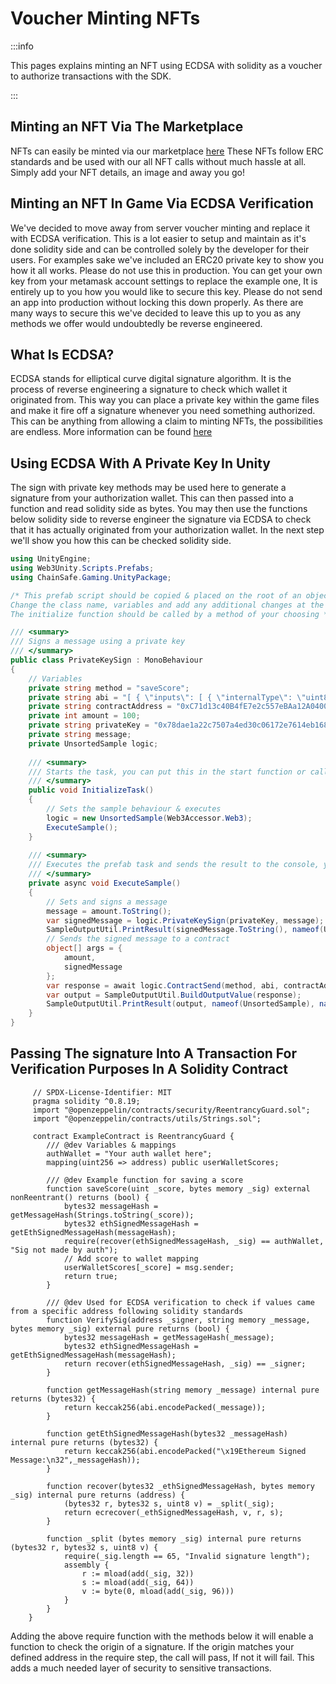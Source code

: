 ﻿---
slug: /current/voucher-minting-nfts
sidebar_position: 10
sidebar_label: Voucher Minting NFTs
---


# Voucher Minting NFTs

:::info

This pages explains minting an NFT using ECDSA with solidity as a voucher to authorize transactions with the SDK.

:::
## Minting an NFT Via The Marketplace
NFTs can easily be minted via our marketplace [here](https://marketplace.chainsafe.io/) These NFTs follow ERC standards and be used with our all NFT calls without much hassle at all. Simply add your NFT details, an image and away you go!

## Minting an NFT In Game Via ECDSA Verification
We've decided to move away from server voucher minting and replace it with ECDSA verification. This is a lot easier to setup and maintain as it's done solidity side and can be controlled solely by the developer for their users. For examples sake we've included an ERC20 private key to show you how it all works. Please do not use this in production. You can get your own key from your metamask account settings to replace the example one, It is entirely up to you how you would like to secure this key. Please do not send an app into production without locking this down properly. As there are many ways to secure this we've decided to leave this up to you as any methods we offer would undoubtedly be reverse engineered.

## What Is ECDSA?
ECDSA stands for elliptical curve digital signature algorithm. It is the process of reverse engineering a signature to check which wallet it originated from. This way you can place a private key within the game files and make it fire off a signature whenever you need something authorized. This can be anything from allowing a claim to minting NFTs, the possibilities are endless. More information can be found [here](https://cryptobook.nakov.com/digital-signatures/ecdsa-sign-verify-messages)

## Using ECDSA With A Private Key In Unity
The sign with private key methods may be used here to generate a signature from your authorization wallet. This can then passed into a function and read solidity side as bytes. You may then use the functions below solidity side to reverse engineer the signature via ECDSA to check that it has actually originated from your authorization wallet. In the next step we'll show you how this can be checked solidity side.

```csharp
using UnityEngine;
using Web3Unity.Scripts.Prefabs;
using ChainSafe.Gaming.UnityPackage;

/* This prefab script should be copied & placed on the root of an object.
Change the class name, variables and add any additional changes at the end of the execute function.
The initialize function should be called by a method of your choosing */

/// <summary>
/// Signs a message using a private key
/// </summary>
public class PrivateKeySign : MonoBehaviour
{
    // Variables
    private string method = "saveScore";
    private string abi = "[ { \"inputs\": [ { \"internalType\": \"uint8\", \"name\": \"_myArg\", \"type\": \"uint8\" } ], \"name\": \"addTotal\", \"outputs\": [], \"stateMutability\": \"nonpayable\", \"type\": \"function\" }, { \"inputs\": [], \"name\": \"myTotal\", \"outputs\": [ { \"internalType\": \"uint256\", \"name\": \"\", \"type\": \"uint256\" } ], \"stateMutability\": \"view\", \"type\": \"function\" } ]";
    private string contractAddress = "0xC71d13c40B4fE7e2c557eBAa12A0400dd4Df76C9";
    private int amount = 100;
    private string privateKey = "0x78dae1a22c7507a4ed30c06172e7614eb168d3546c13856340771e63ad3c0081";
    private string message;
    private UnsortedSample logic;
    
    /// <summary>
    /// Starts the task, you can put this in the start function or call it from a button/event
    /// </summary>
    public void InitializeTask()
    {
        // Sets the sample behaviour & executes
        logic = new UnsortedSample(Web3Accessor.Web3);
        ExecuteSample();
    }
    
    /// <summary>
    /// Executes the prefab task and sends the result to the console, you can also save this into a variable for later use
    /// </summary>
    private async void ExecuteSample()
    {
        // Sets and signs a message
        message = amount.ToString();
        var signedMessage = logic.PrivateKeySign(privateKey, message);
        SampleOutputUtil.PrintResult(signedMessage.ToString(), nameof(UnsortedSample), nameof(UnsortedSample.PrivateKeySign));
        // Sends the signed message to a contract
        object[] args = {
            amount,
            signedMessage
        };
        var response = await logic.ContractSend(method, abi, contractAddress, args);
        var output = SampleOutputUtil.BuildOutputValue(response);
        SampleOutputUtil.PrintResult(output, nameof(UnsortedSample), nameof(UnsortedSample.ContractSend));
    }
}
```

## Passing The signature Into A Transaction For Verification Purposes In A Solidity Contract
```solidity
     // SPDX-License-Identifier: MIT
     pragma solidity ^0.8.19;
     import "@openzeppelin/contracts/security/ReentrancyGuard.sol";
     import "@openzeppelin/contracts/utils/Strings.sol";

     contract ExampleContract is ReentrancyGuard {
        /// @dev Variables & mappings
        authWallet = "Your auth wallet here";
        mapping(uint256 => address) public userWalletScores;

        /// @dev Example function for saving a score
        function saveScore(uint _score, bytes memory _sig) external nonReentrant() returns (bool) {
            bytes32 messageHash = getMessageHash(Strings.toString(_score));
            bytes32 ethSignedMessageHash = getEthSignedMessageHash(messageHash);
            require(recover(ethSignedMessageHash, _sig) == authWallet, "Sig not made by auth");
            // Add score to wallet mapping
            userWalletScores[_score] = msg.sender;
            return true;
        }

        /// @dev Used for ECDSA verification to check if values came from a specific address following solidity standards
        function VerifySig(address _signer, string memory _message, bytes memory _sig) external pure returns (bool) {
            bytes32 messageHash = getMessageHash(_message);
            bytes32 ethSignedMessageHash = getEthSignedMessageHash(messageHash);
            return recover(ethSignedMessageHash, _sig) == _signer;
        }

        function getMessageHash(string memory _message) internal pure returns (bytes32) {
            return keccak256(abi.encodePacked(_message));
        }

        function getEthSignedMessageHash(bytes32 _messageHash) internal pure returns (bytes32) {
            return keccak256(abi.encodePacked("\x19Ethereum Signed Message:\n32",_messageHash));
        }

        function recover(bytes32 _ethSignedMessageHash, bytes memory _sig) internal pure returns (address) {
            (bytes32 r, bytes32 s, uint8 v) = _split(_sig);
            return ecrecover(_ethSignedMessageHash, v, r, s);
        }

        function _split (bytes memory _sig) internal pure returns (bytes32 r, bytes32 s, uint8 v) {
            require(_sig.length == 65, "Invalid signature length");
            assembly {
                r := mload(add(_sig, 32))
                s := mload(add(_sig, 64))
                v := byte(0, mload(add(_sig, 96)))
            }
        }
    }
```

Adding the above require function with the methods below it will enable a function to check the origin of a signature. If the origin matches your defined address in the require step, the call will pass, If not it will fail. This adds a much needed layer of security to sensitive transactions.
